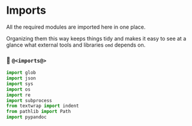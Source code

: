 # Imports

All the required modules are imported here in one place.

Organizing them this way keeps things tidy and makes it easy to see at a glance what external tools and libraries `omd` depends on.

### 🔗 `@<imports@>`

```python {name=imports}
import glob
import json
import sys
import os
import re
import subprocess
from textwrap import indent
from pathlib import Path
import pypandoc
```
